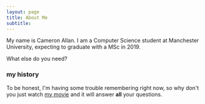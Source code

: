 ```yaml
---
layout: page
title: About Me
subtitle:
---
```


My name is Cameron Allan. I am a Computer Science student at Manchester University, expecting to graduate with a MSc in 2019.



What else do you need?

### my history

To be honest, I'm having some trouble remembering right now, so why don't you just watch [my movie](http://en.wikipedia.org/wiki/The_Princess_Bride_%28film%29) and it will answer **all** your questions.